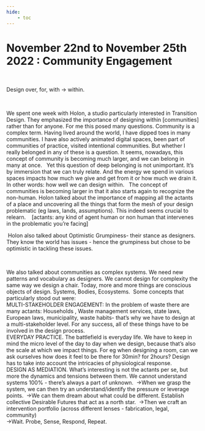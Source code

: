 ```yaml
---
hide:
    - toc
---
```


# November 22nd to November 25th 2022 : Community Engagement

<br>

Design over, for, with → within.

<br>

We spent one week with Holon, a studio particularly interested in Transition Design. They emphasized the importance of designing within [communities] rather than for anyone. For me this posed many questions. Community is a complex term. Having lived around the world, I have dipped toes in many communities. I have also actively animated digital spaces, been part of communities of practice, visited intentional communities. But whether I really belonged in any of these is  a question. It seems, nowadays, this concept of community is becoming much larger, and we can belong in many at once.   Yet this question of deep belonging is not unimportant. It’s by immersion that we can truly relate. And the energy we spend in various spaces impacts how much we give and get from it or how much we drain it. In other words: how well we can design within.   The concept of communities is becoming larger in that it also starts again to recognize the non-human. Holon talked about the importance of mapping all the actants of a place and uncovering all the things that form the mesh of your design problematic (eg laws, lands, assumptions). This indeed seems crucial to relearn.    [actants: any kind of agent human or non human that intervenes in the problematic you’re facing] 


 Holon also talked about Optimistic Grumpiness- their stance as designers. They know the world has issues - hence the grumpiness but chose to be optimistic in tackling these issues. 


<br>

We also talked about communities as complex systems. We  need new patterns and vocabulary as designers. We cannot design for complexity the same way we design a chair. Today, more and more things are conscious objects of design. Systems, Bodies, Ecosystems.  Some concepts that particularly stood out were: 
<br>
MULTI-STAKEHOLDER ENGAGEMENT:  In the problem of waste there are many actants: Households , Waste management services, state laws, European laws, municipality, waste habits- that’s why we have to design at a multi-stakeholder level. For any success, all of these things have to be involved in the design process. 
<br>
EVERYDAY PRACTICE. The battlefield is everyday life. We have to keep in mind the micro level of the day to day when we design, because that’s also the scale at which we impact things. For eg when designing a room, can we ask ourselves how does it feel to be there for 30min? for 2hours? Design has to take into account the intricacies of physiological response.  
<br>
DESIGN AS MEDIATION. What’s interesting is not the actants per se, but more the dynamics and tensions between them. We cannot understand systems 100% - there’s always a part of unknown.  →When we grasp the system, we can then try an understand/identify the pressure or leverage points.  →We can them dream about what could be different.  Establish collective Desirable Futures that act as a north star.  →Then we craft an intervention portfolio (across different lenses - fabrication, legal, community)
<br>
→Wait. Probe, Sense, Respond, Repeat. 
